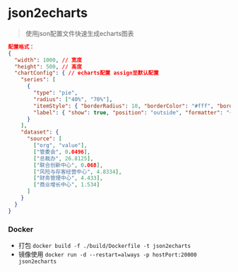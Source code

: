 # json2echarts
>使用json配置文件快速生成echarts图表


```json 
配置格式：
{
  "width": 1000, // 宽度
  "height": 500, // 高度
  "chartConfig": { // echarts配置 assign至默认配置
    "series": [
      {
        "type": "pie",
        "radius": ["40%", "70%"],
        "itemStyle": { "borderRadius": 10, "borderColor": "#fff", "borderWidth": 2 },
        "label": { "show": true, "position": "outside", "formatter": "{@org} {@value}TB ({d}%)" }
      }
    ],
    "dataset": {
      "source": [
        ["org", "value"],
        ["管委会", 0.0496],
        ["总裁办", 26.8125],
        ["联合创新中心", 0.068],
        ["风险与存客经营中心", 4.8334],
        ["财务管理中心", 4.433],
        ["商业增长中心", 1.534]
      ]
    }
  }
}
```

### Docker 

- 打包 `docker build -f ./build/Dockerfile -t json2echarts`
- 镜像使用 `docker run -d --restart=always -p hostPort:20000 json2echarts`

